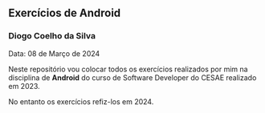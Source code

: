 ## Exercícios de Android
### Diogo Coelho da Silva

Data: 08 de Março de 2024

Neste repositório vou colocar todos os exercícios realizados por mim na disciplina de **Android** do curso de Software Developer do CESAE realizado em 2023. 

No entanto os exercícios refiz-los em 2024. 

